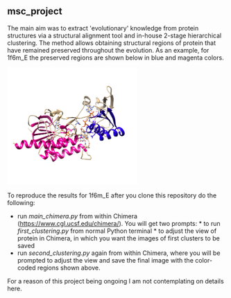 
## msc_project

The main aim was to extract 'evolutionary' knowledge from protein structures via a structural alignment tool and in-house 2-stage hierarchical clustering. The method allows obtaining structural regions of protein that have remained preserved throughout the evolution. As an example, for 1f6m_E the preserved regions are shown below in blue and magenta colors. 

<img src="https://github.com/Majocka/msc_project/blob/master/results_to_view/image_final_clusters.png" width="300" height="270" />

To reproduce the results for 1f6m_E after you clone this repository do the following:
* run *main_chimera.py* from within Chimera (https://www.cgl.ucsf.edu/chimera/). You will get two prompts:
      * to run *first_clustering.py* from normal Python terminal
      * to adjust the view of protein in Chimera, in which you want the images of first clusters to be saved
* run *second_clustering.py* again from within Chimera, where you will be prompted to adjust the view and save the final image with the color-coded regions shown above.


For a reason of this project being ongoing I am not contemplating on details here.
